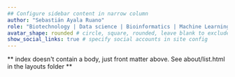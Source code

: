 ```yaml
---
## Configure sidebar content in narrow column
author: "Sebastián Ayala Ruano"
role: "Biotechnology | Data science | Bioinformatics | Machine Learning | Network Science"
avatar_shape: rounded # circle, square, rounded, leave blank to exclude
show_social_links: true # specify social accounts in site config
---
```


** index doesn't contain a body, just front matter above.
See about/list.html in the layouts folder **